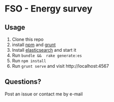 # FSO - Energy survey

## Usage
1. Clone this repo
2. install [npm](https://docs.npmjs.com/cli/install) and
   [grunt](http://gruntjs.com/installing-grunt)
3. Install
   [elasticsearch](https://www.elastic.co/guide/en/elasticsearch/guide/current/_installing_elasticsearch.html) and start it
4. Run `bundle &&  rake generate:es`
3. Run `npm install`
4. Run `grunt serve` and visit http://localhost:4567

## Questions?

Post an issue or contact me by e-mail
